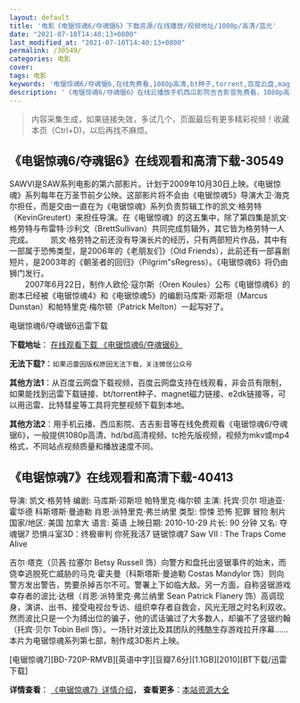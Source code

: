 ```yaml
---
layout: default
title: '电影《电锯惊魂6/夺魂锯6》下载资源/在线播放/视频地址/1080p/高清/蓝光'
date: "2021-07-10T14:40:13+0800"
last_modified_at: "2021-07-10T14:40:13+0800"
permalink: /30549/
categories: 电影
cover:
tags: 电影
keywords: '电锯惊魂6/夺魂锯6,在线免费看,1080p高清,bt种子,torrent,百度云盘,magnet,磁力链,迅雷下载资源'
description: '《电锯惊魂6/夺魂锯6》在线云播放手机西瓜影院吉吉影音免费看，1080p高清bd/hd未删减完整版和tc抢先枪版，mkv/mp4格式，附带bt/torrent种子、magnet/磁力链、百度云盘、网盘资源迅雷下载链接'
---
```


>内容采集生成，如果链接失效，多试几个，页面最后有更多精彩视频！收藏本页（Ctrl+D)，以后再找不麻烦。


## 《电锯惊魂6/夺魂锯6》在线观看和高清下载-30549

SAWVI是SAW系列电影的第六部影片。计划于2009年10月30日上映。《电锯惊魂》系列每年在万圣节前夕公映。这部影片将不会由《电锯惊魂5》导演大卫&middot;海克尔担任，而是交由一直在为《电锯惊魂》系列负责剪辑工作的凯文·格劳特（KevinGreutert）来担任导演。在《电锯惊魂》的这五集中，除了第四集是凯文&middot;格劳特与布雷特&middot;沙利文（BrettSullivan）共同完成剪辑外，其它皆为格劳特一人完成。 　　凯文·格劳特之前还没有导演长片的经历，只有两部短片作品，其中有一部属于恐怖类型，是2006年的《老朋友们》（Old Friends），此前还有一部喜剧短片，是2003年的《朝圣者的回归》（Pilgrim"sRegress）。《电锯惊魂6》将仍由狮门发行。<br />　　2007年6月22日，制作人欧伦&middot;寇尔斯（Oren Koules）公布《电锯惊魂6》的剧本已经被《电锯惊魂4》和《电锯惊魂5》的编剧马库斯&middot;邓斯坦（Marcus Dunstan）和帕特里克·梅尔顿（Patrick Melton）一起写好了。


电锯惊魂6/夺魂锯6迅雷下载

**下载地址**： [在线观看下载 《电锯惊魂6/夺魂锯6》](https://www.993dy.com//vod-detail-id-18165.html) 


**无法下载?**：`如果迅雷因版权原因无法下载，关注微信公众号 `

**其他方法1**：从百度云网盘下载视频，百度云网盘支持在线观看，非会员有限制，如果能找到迅雷下载链接、bt/torrent种子、magnet磁力链接、e2dk链接等，可以用迅雷、比特彗星等工具将完整视频下载到本地。

**其他方法2**：用手机云播、西瓜影院、吉吉影音等在线免费观看《电锯惊魂6/夺魂锯6》，一般提供1080p高清、hd/bd高清视频、tc抢先版视频，视频为mkv或mp4格式，不同站点视频质量和播放速度不同。


## 《电锯惊魂7》在线观看和高清下载-40413

导演: 凯文·格劳特 编剧: 马库斯·邓斯坦 帕特里克·梅尔顿 主演: 托宾·贝尔 坦迪亚·霍华德 科斯塔斯·曼迪勒 肖恩·派特里克·弗兰纳里 类型: 惊悚 恐怖 犯罪 冒险 制片国家/地区: 美国 加拿大 语言: 英语 上映日期: 2010-10-29 片长: 90 分钟 又名: 夺魂锯7 恐惧斗室3D：终极审判 你死我活7 链锯惊魂7 Saw VII : The Traps Come Alive

吉尔·塔克（贝茜·拉塞尔 Betsy Russell 饰）向警方和盘托出竖锯事件的始末，而侥幸逃脱死亡威胁的马克·霍夫曼（科斯塔斯·曼迪勒 Costas Mandylor 饰）则向警方发出警告，势要杀掉吉尔不可。警署上下如临大敌。另一方面，自称竖锯游戏幸存者的波比·达根（肖恩·派特里克·弗兰纳里 Sean Patrick Flanery 饰）高调现身，演讲、出书、接受电视台专访、组织幸存者自救会，风光无限之时名利双收。然而波比只是一个为搏出位的骗子，他的谎话骗过了大多数人，却骗不了竖锯约翰（托宾·贝尔 Tobin Bell 饰）。一场针对波比及其团队的残酷生存游戏拉开序幕…… 本片为电锯惊魂系列第七部，制作成3D影片上映。


[电锯惊魂7][BD-720P-RMVB][英语中字][豆瓣7.6分][1.1GB][2010][BT下载/迅雷下载]

**详情查看**： [《电锯惊魂7》详情介绍](/movie/40413/)， **查看更多**：[本站资源大全](/movie/t/all/)


